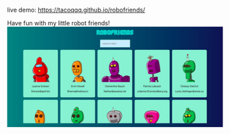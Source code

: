 live demo: https://tacoqqq.github.io/robofriends/

Have fun with my little robot friends!
![demo](demo.jpg)
